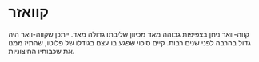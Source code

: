 # קוואזר

קווה-וואר ניחן בצפיפות גבוהה מאד מכיוון שליבתו גדולה מאד. ייתכן שקווה-וואר היה
גדול בהרבה לפני שנים רבות. קיים סיכוי שפגע בו עצם בגודלו של פלוטו, שהתיז ממנו את
שכבותיו החיצוניות.
